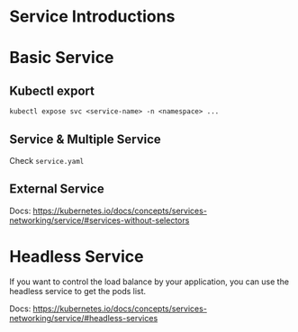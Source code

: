 # Service Introductions

# Basic Service

## Kubectl export
```
kubectl expose svc <service-name> -n <namespace> ...
```

## Service & Multiple Service
Check `service.yaml`

## External Service
Docs: https://kubernetes.io/docs/concepts/services-networking/service/#services-without-selectors  

# Headless Service
If you want to control the load balance by your application, you can use the headless service to get the pods list.

Docs: https://kubernetes.io/docs/concepts/services-networking/service/#headless-services